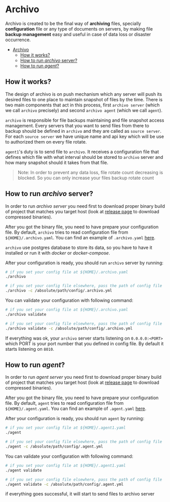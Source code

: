 # Archivo
Archivo is created to be the final way of __archiving__ files, specially __configuration__ file or any type of documents on servers, by making file __backup management__ easy and useful in case of data loss or disaster occurrence.

- [Archivo](#archivo)
  - [How it works?](#how-it-works)
  - [How to run _archivo_ server?](#how-to-run-archivo-server)
  - [How to run _agent_?](#how-to-run-agent)


## How it works?
The design of archivo is on push mechanism which any server will push its desired files to one place to maintain snapshot of files by the time. There is two main components that act in this process, first `archivo server` (which we call `archivo` precisely) and second `archivo agent` (which we call `agent`).

`archivo` is responsible for file backups maintaining and file snapshot access management. Every servers that you want to send files from there to backup should be defined in `archivo` and they are called as `source server`. For each `source server` we have unique name and api key which will be use to authorized them on every file rotate.

`agent1`'s duty is to send file to `archivo`. It receives a configuration file that defines which file with what interval should be stored to `archivo` server and how many snapshot should it takes from that file.

> Note: In order to prevent any data loss, file rotate count decreasing is blocked. So you can only increase your files backup rotate count

## How to run _archivo_ server?
In order to run _archivo server_ you need first to download proper binary build of project that matches you target host (look at [release page](https://github.com/ARTM2000/archivo/releases) to download compressed binaries).

After you got the binary file, you need to have prepare your configuration file. By default, `archivo` tries to read configuration file from `${HOME}/.archivo.yaml`. You can find an example of `.archivo.yaml` [here](./example/server/.archivo.yaml).

`archivo` use postgres database to store its data, so you have to have it installed or run it with _docker_ or _docker-compose_.

After your configuration is ready, you should run `archivo` server by running:
```bash
# if you set your config file at ${HOME}/.archivo.yaml
./archivo

# if you set your config file elsewhere, pass the path of config file
./archivo -c /absolute/path/config/.archivo.yml
```

You can validate your configuration with following command:
```bash
# if you set your config file at ${HOME}/.archivo.yaml
./archivo validate

# if you set your config file elsewhere, pass the path of config file
./archivo validate -c /absolute/path/config/.archivo.yml
```

If everything was ok, your `archivo` server starts listening on `0.0.0.0:<PORT>` which PORT is your port number that you defined in config file. By default it starts listening on `8010`.

## How to run _agent_?
In order to run _agent server_ you need first to download proper binary build of project that matches you target host (look at [release page](https://github.com/ARTM2000/archivo/releases) to download compressed binaries).

After you got the binary file, you need to have prepare your configuration file. By default, `agent` tries to read configuration file from `${HOME}/.agent.yaml`. You can find an example of `.agent.yaml` [here](./example/agent/.agent.yaml).

After your configuration is ready, you should run `agent` by running:
```bash
# if you set your config file at ${HOME}/.agent1.yaml
./agent

# if you set your config file elsewhere, pass the path of config file
./agent -c /absolute/path/config/.agent.yml
```

You can validate your configuration with following command:
```bash
# if you set your config file at ${HOME}/.agent1.yaml
./agent validate

# if you set your config file elsewhere, pass the path of config file
./agent validate -c /absolute/path/config/.agent.yml
```

if everything goes successful, it will start to send files to archivo server
